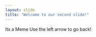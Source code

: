 ```yaml
---
layout: slide
title: "Welcome to our second slide!"
---
```

Its a Meme
Use the left arrow to go back!
